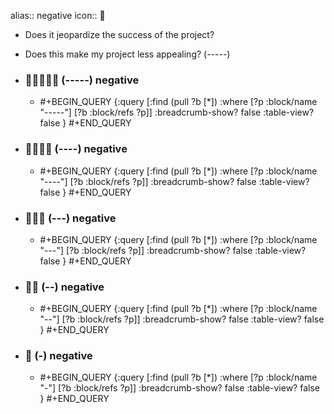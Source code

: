 alias:: negative
icon:: 🪫
- Does it jeopardize the success of the project?
- Does this make my project less appealing? (-----)
- ### 🪫🪫🪫🪫🪫 (-----) negative
  - #+BEGIN_QUERY
    {:query [:find (pull ?b [*])
      :where
      [?p :block/name "-----"]
      [?b :block/refs ?p]]
    :breadcrumb-show? false
    :table-view? false
    }
    #+END_QUERY

- ### 🪫🪫🪫🪫 (----) negative
  - #+BEGIN_QUERY
    {:query [:find (pull ?b [*])
      :where
      [?p :block/name "----"]
      [?b :block/refs ?p]]
    :breadcrumb-show? false
    :table-view? false
    }
    #+END_QUERY

- ### 🪫🪫🪫 (---) negative
  - #+BEGIN_QUERY
    {:query [:find (pull ?b [*])
      :where
      [?p :block/name "---"]
      [?b :block/refs ?p]]
    :breadcrumb-show? false
    :table-view? false
    }
    #+END_QUERY

- ### 🪫🪫 (--) negative
  - #+BEGIN_QUERY
    {:query [:find (pull ?b [*])
      :where
      [?p :block/name "--"]
      [?b :block/refs ?p]]
    :breadcrumb-show? false
    :table-view? false
    }
    #+END_QUERY

- ### 🪫 (-) negative
  - #+BEGIN_QUERY
    {:query [:find (pull ?b [*])
      :where
      [?p :block/name "-"]
      [?b :block/refs ?p]]
    :breadcrumb-show? false
    :table-view? false
    }
    #+END_QUERY


